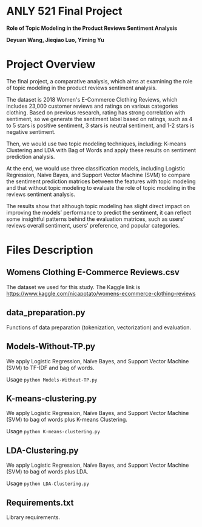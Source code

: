 # ANLY 521 Final Project 

**Role of Topic Modeling in the Product Reviews Sentiment Analysis** 

**Deyuan Wang, Jieqiao Luo, Yiming Yu**


# Project Overview

The final project, a comparative analysis, which aims at examining the role of topic modeling in the product reviews sentiment analysis. 

The dataset is 2018 Women's E-Commerce Clothing Reviews, which includes 23,000 customer reviews and ratings on various categories clothing. Based on previous research, rating has strong correlation with sentiment, so we generate the sentiment label based on ratings, such as 4 to 5 stars is positive sentiment, 3 stars is neutral sentiment, and 1-2 stars is negative sentiment. 

Then, we would use two topic modeling techniques, including: K-means Clustering and LDA with Bag of Words and apply these results on sentiment prediction analysis. 

At the end, we would use three classification models, including Logistic Regression, Naive Bayes, and Support Vector Machine (SVM) to compare the sentiment prediction matrices between the features with topic modeling and that without topic modeling to evaluate the role of topic modeling in the reviews sentiment analysis. 

The results show that although topic modeling has slight direct impact on improving the models’ performance to predict the sentiment, it can reflect some insightful patterns behind the evaluation matrices, such as users’ reviews overall sentiment, users’ preference, and popular categories. 

# Files Description

## Womens Clothing E-Commerce Reviews.csv

The dataset we used for this study. The Kaggle link is https://www.kaggle.com/nicapotato/womens-ecommerce-clothing-reviews

## data_preparation.py

Functions of data preparation (tokenization, vectorization) and evaluation.

## Models-Without-TP.py

We apply Logistic Regression, Naïve Bayes, and Support Vector Machine (SVM) to TF-IDF and bag of words.

Usage `python Models-Without-TP.py`

## K-means-clustering.py

We apply Logistic Regression, Naïve Bayes, and Support Vector Machine (SVM) to bag of words plus K-means Clustering.

Usage `python K-means-clustering.py`

## LDA-Clustering.py

We apply Logistic Regression, Naïve Bayes, and Support Vector Machine (SVM) to bag of words plus LDA.

Usage `python LDA-Clustering.py`

## Requirements.txt

 Library requirements.
